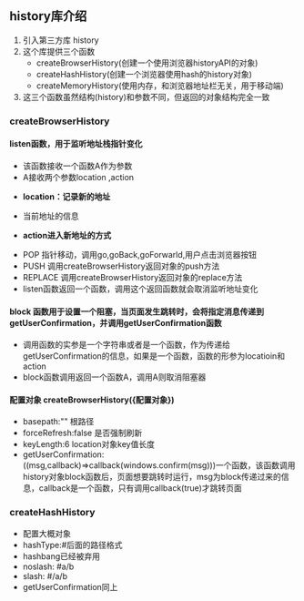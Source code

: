 ## history库介绍
1. 引入第三方库 history
2. 这个库提供三个函数 
   - createBrowserHistory(创建一个使用浏览器historyAPI的对象) 	
   - createHashHistory(创建一个浏览器使用hash的history对象)
   - createMemoryHistory(使用内存，和浏览器地址栏无关，用于移动端)
3. 这三个函数虽然结构(history)和参数不同，但返回的对象结构完全一致
### createBrowserHistory
 #### listen函数，用于监听地址栈指针变化
 - 该函数接收一个函数A作为参数
 - A接收两个参数location ,action
  + **location：记录新的地址**
   - 当前地址的信息
  + **action进入新地址的方式**
   - POP 指针移动，调用go,goBack,goForwarld,用户点击浏览器按钮
   - PUSH 调用createBrowserHistory返回对象的push方法
   - REPLACE 调用createBrowserHistory返回对象的replace方法
 - listen函数返回一个函数，调用这个返回函数就会取消监听地址变化
 #### block 函数用于设置一个阻塞，当页面发生跳转时，会将指定消息传递到getUserConfirmation，并调用getUserConfirmation函数
  - 调用函数的实参是一个字符串或者是一个函数，作为传递给getUserConfirmation的信息，如果是一个函数，函数的形参为locatioin和action
  - block函数调用返回一个函数A，调用A则取消阻塞器
 #### 配置对象 createBrowserHistory({配置对象})
 - basepath:"" 根路径
 - forceRefresh:false 是否强制刷新
 - keyLength:6 location对象key值长度
 - getUserConfirmation:((msg,callback)=>callback(windows.confirm(msg)))一个函数，该函数调用history对象block函数后，页面想要跳转时运行，msg为block传递过来的信息，callback是一个函数，只有调用callback(true)才跳转页面
### createHashHistory
- 配置大概对象
 - hashType:#后面的路径格式
  - hashbang已经被弃用
  - noslash: #a/b
  - slash: #/a/b
 - getUserConfirmation同上